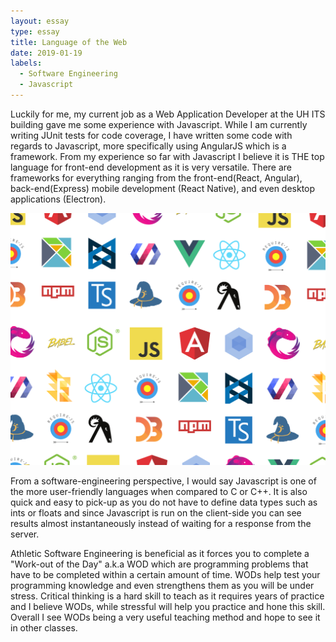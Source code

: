 ```yaml
---
layout: essay
type: essay
title: Language of the Web
date: 2019-01-19
labels:
  - Software Engineering
  - Javascript
---
```


Luckily for me, my current job as a Web Application Developer at the UH ITS building gave me some experience with Javascript. While I am currently writing JUnit tests for code coverage, I have written some code with regards to Javascript, more specifically using AngularJS which is a framework. From my experience so far with Javascript I believe it is THE top language for front-end development as it is very versatile. There are frameworks for everything ranging from the front-end(React, Angular), back-end(Express) mobile development (React Native), and even desktop applications (Electron).

 <img class="ui centered medium rounded image" src="../images/js_frameworks.png">

From a software-engineering perspective, I would say Javascript is one of the more user-friendly languages when compared to C or C++.  It is also quick and easy to pick-up as you do not have to define data types such as ints or floats and since Javascript is run on the client-side you can see results almost instantaneously instead of waiting for a response from the server. 

Athletic Software Engineering is beneficial as it forces you to complete a "Work-out of the Day" a.k.a WOD which are programming problems that have to be completed within a certain amount of time. WODs help test your programming knowledge and even strengthens them as you will be under stress.  Critical thinking is a hard skill to teach as it requires years of practice and I believe WODs, while stressful will help you practice and hone this skill. Overall I see WODs being a very useful teaching method and hope to see it in other classes.






